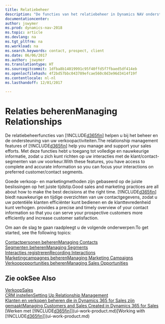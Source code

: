 ```yaml
---
title: Relatiebeheer
description: "De functies van het relatiebeheer in Dynamics NAV ondersteunen uw verkoopinspanningen en u kunt gegevens over contacten en prospects openen zodat u klanten efficiënter kunt bedienen."
documentationcenter: 
author: jswymer
ms.prod: dynamics-nav-2018
ms.topic: article
ms.devlang: na
ms.tgt_pltfrm: na
ms.workload: na
ms.search.keywords: contact, prospect, client
ms.date: 06/06/2017
ms.author: jswymer
ms.translationtype: HT
ms.sourcegitcommit: 1dfba8b14019991c95f40ffd5f7fbaed5df414eb
ms.openlocfilehash: 4f2bd57bbc043789efcae560c0d3e96d3414f19f
ms.contentlocale: nl-nl
ms.lasthandoff: 12/01/2017

---
```

# <a name="managing-relationships"></a><span data-ttu-id="3eb87-103">Relaties beheren</span><span class="sxs-lookup"><span data-stu-id="3eb87-103">Managing Relationships</span></span>
<span data-ttu-id="3eb87-104">De relatiebeheerfuncties van [!INCLUDE[d365fin](includes/d365fin_md.md)] helpen u bij het beheer en de ondersteuning van uw verkoopactiviteiten.</span><span class="sxs-lookup"><span data-stu-id="3eb87-104">The relationship management features of [!INCLUDE[d365fin](includes/d365fin_md.md)] help you manage and support your sales efforts.</span></span> <span data-ttu-id="3eb87-105">Met deze functies hebt u toegang tot volledige en nauwkeurige informatie, zodat u zich kunt richten op uw interacties met de klant/contact-segmenten van uw voorkeur.</span><span class="sxs-lookup"><span data-stu-id="3eb87-105">With these features, you have access to complete and accurate information so you can focus your interactions on preferred customer/contact segments.</span></span>

<span data-ttu-id="3eb87-106">Goede verkoop- en marketingmethoden zijn gebaseerd op de juiste beslissingen op het juiste tijdstip.</span><span class="sxs-lookup"><span data-stu-id="3eb87-106">Good sales and marketing practices are all about how to make the best decisions at the right time.</span></span> [!INCLUDE[d365fin](includes/d365fin_md.md)]<span data-ttu-id="3eb87-107"> biedt nauwkeurige en tijdige overzichten van uw contactgegevens, zodat u uw potentiële klanten efficiënter kunt bedienen en de klanttevredenheid kunt verhogen.</span><span class="sxs-lookup"><span data-stu-id="3eb87-107"> provides a precise and timely overview of your contact information so that you can serve your prospective customers more efficiently and increase customer satisfaction.</span></span>

<span data-ttu-id="3eb87-108">Om aan de slag te gaan raadpleegt u de volgende onderwerpen:</span><span class="sxs-lookup"><span data-stu-id="3eb87-108">To get started, see the following topics:</span></span>

[<span data-ttu-id="3eb87-109">Contactpersonen beheren</span><span class="sxs-lookup"><span data-stu-id="3eb87-109">Managing Contacts</span></span>](marketing-contacts.md)  
[<span data-ttu-id="3eb87-110">Segmenten beheren</span><span class="sxs-lookup"><span data-stu-id="3eb87-110">Managing Segments</span></span>](marketing-segments.md)  
[<span data-ttu-id="3eb87-111">Interacties registreren</span><span class="sxs-lookup"><span data-stu-id="3eb87-111">Recording Interactions</span></span>](marketing-interactions.md)  
[<span data-ttu-id="3eb87-112">Marketingcampagnes beheren</span><span class="sxs-lookup"><span data-stu-id="3eb87-112">Managing Marketing Campaigns</span></span>](marketing-campaigns.md)  
[<span data-ttu-id="3eb87-113">Verkoopopportunities beheren</span><span class="sxs-lookup"><span data-stu-id="3eb87-113">Managing Sales Opportunities</span></span>](marketing-manage-sales-opportunities.md)

## <a name="see-also"></a><span data-ttu-id="3eb87-114">Zie ook</span><span class="sxs-lookup"><span data-stu-id="3eb87-114">See Also</span></span>
[<span data-ttu-id="3eb87-115">Verkoop</span><span class="sxs-lookup"><span data-stu-id="3eb87-115">Sales</span></span>](sales-manage-sales.md)  
[<span data-ttu-id="3eb87-116">CRM instellen</span><span class="sxs-lookup"><span data-stu-id="3eb87-116">Setting Up Relationship Management</span></span>](marketing-setup-marketing.md)  
[<span data-ttu-id="3eb87-117">Klanten en verkopen beheren die in Dynamics 365 for Sales zijn gemaakt</span><span class="sxs-lookup"><span data-stu-id="3eb87-117">Managing Customers and Sales Created in Dynamics 365 for Sales</span></span>](marketing-integrate-dynamicscrm.md)  
<span data-ttu-id="3eb87-118">[Werken met [!INCLUDE[d365fin](includes/d365fin_md.md)]](ui-work-product.md)</span><span class="sxs-lookup"><span data-stu-id="3eb87-118">[Working with [!INCLUDE[d365fin](includes/d365fin_md.md)]](ui-work-product.md)</span></span>  

